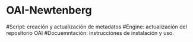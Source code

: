 # OAI-Newtenberg

#Script: creación y actualización de metadatos
#Engine: actualización del repositorio OAI
#Docuemntación: instrucciónes de instalación y uso.
